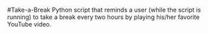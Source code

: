 #Take-a-Break
Python script that reminds a user (while the script is running) to take a break every two hours by playing his/her favorite YouTube video.
